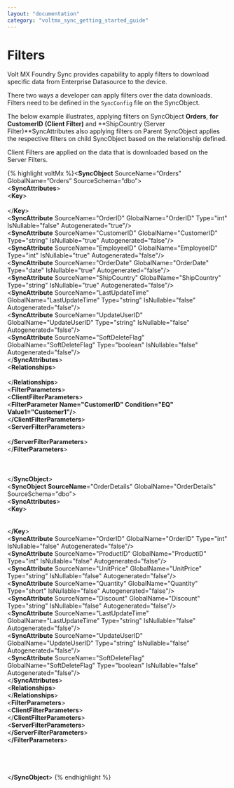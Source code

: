 ```yaml
---
layout: "documentation"
category: "voltmx_sync_getting_started_guide"
---
```

                    

Filters
=======

Volt MX  Foundry Sync provides capability to apply filters to download specific data from Enterprise Datasource to the device.

There two ways a developer can apply filters over the data downloads. Filters need to be defined in the `SyncConfig` file on the SyncObject.

The below example illustrates, applying filters on SyncObject **Orders**, **for CustomerID** **(Client Filter)** and **ShipCountry (Server Filter)**SyncAttributes also applying filters on Parent SyncObject applies the respective filters on child SyncObject based on the relationship defined.

Client Filters are applied on the data that is downloaded based on the Server Filters.

{% highlight voltMx %}<**SyncObject** SourceName=”Orders” GlobalName=”Orders” SourceSchema=”dbo”>  
	<**SyncAttributes**\>  
		<**Key**\>  
			<Attribute GlobalName="OrderID"/>  
		</**Key**\>  
		<**SyncAttribute** SourceName="OrderID" GlobalName="OrderID" 
		 Type="int" IsNullable="false" Autogenerated="true"/>  
		<**SyncAttribute** SourceName="CustomerID" GlobalName="CustomerID" 
		 Type="string" IsNullable="true" Autogenerated="false"/>  
		<**SyncAttribute** SourceName="EmployeeID" GlobalName="EmployeeID" 
		 Type="int" IsNullable="true" Autogenerated="false"/>  
		<**SyncAttribute** SourceName="OrderDate" GlobalName="OrderDate" 
		 Type="date" IsNullable="true" Autogenerated="false"/>  
		<**SyncAttribute** SourceName="ShipCountry" 
		 GlobalName="ShipCountry" Type="string" IsNullable="true" 
		 Autogenerated="false"/>  
		<**SyncAttribute** SourceName="LastUpdateTime" 
		 GlobalName="LastUpdateTime" 
		 Type="string" IsNullable="false" Autogenerated="false"/>  
		<**SyncAttribute** SourceName="UpdateUserID" 
		 GlobalName="UpdateUserID" 
		 Type="string" IsNullable="false" 
		 Autogenerated="false"/>  
		<**SyncAttribute** SourceName="SoftDeleteFlag" 
		 GlobalName="SoftDeleteFlag" 
		 Type="boolean" IsNullable="false" 
		 Autogenerated="false"/>  
	</**SyncAttributes**\>  
	<**Relationships**\>  
		<OneToMany TargetObject="OrderDetails" 
		  TargetObjectAttribute="OrderID" 
		  SourceObjectAttribute="OrderID" Cascade="true"/>  
	</**Relationships**\>  
	<**FilterParameters**\>  
		<**ClientFilterParameters**\>  
			<**FilterParameter Name="CustomerID" Condition="EQ" 
				Value1="Customer1"/**\>  
		<**/ClientFilterParameters**\>  
		<**ServerFilterParameters**\>  
   **<FilterParameter Name="ShipCountry" Value1="USA" 
				Condition="LIKE"/>**  
		<**/ServerFilterParameters**\>  
	</**FilterParameters**\>
	 <UpdateTimeStampAttribute GlobalName="LastUpdateTime"/>  
	<UpdateUserIDAttribute GlobalName="UpdateUserID"/>  
	<SoftDeleteFlagAttribute GlobalName="SoftDeleteFlag"/>  
	<Operations/>  
</**SyncObject**\>  
<**SyncObject  SourceName**\="OrderDetails" GlobalName="OrderDetails" SourceSchema="dbo">  
	<**SyncAttributes**\>  
		<**Key**\>  
			<Attribute GlobalName="OrderID"/>  
			<Attribute GlobalName="ProductID"/>  
		<**/Key**\>  
		<**SyncAttribute** SourceName="OrderID" GlobalName="OrderID" 
		 Type="int" IsNullable="false" 
		  Autogenerated="false"/>  
		<**SyncAttribute** SourceName="ProductID" GlobalName="ProductID" 
		 Type="int" IsNullable="false" 
		  Autogenerated="false"/>  
		<**SyncAttribute** SourceName="UnitPrice" GlobalName="UnitPrice" 
		 Type="string" IsNullable="false" Autogenerated="false"/>  
		<**SyncAttribute** SourceName="Quantity" GlobalName="Quantity" 
		 Type="short" IsNullable="false" Autogenerated="false"/>  
		<**SyncAttribute** SourceName="Discount" GlobalName="Discount" 
		 Type="string" IsNullable="false" Autogenerated="false"/>  
		<**SyncAttribute** SourceName="LastUpdateTime" 
		 GlobalName="LastUpdateTime" 
		 Type="string" IsNullable="false" Autogenerated="false"/>  
		<**SyncAttribute** SourceName="UpdateUserID" 
		 GlobalName="UpdateUserID" 
		 Type="string" 
		 IsNullable="false" Autogenerated="false"/>  
		<**SyncAttribute** SourceName="SoftDeleteFlag" 
		 GlobalName="SoftDeleteFlag" 
		 Type="boolean" IsNullable="false" Autogenerated="false"/>  
	</**SyncAttributes**\>  
	<**Relationships**\>  
	</**Relationships**\>  
	<**FilterParameters**\>  
		<**ClientFilterParameters**\>  
		</**ClientFilterParameters**\>  
		<**ServerFilterParameters**\>  
		<**/ServerFilterParameters**\>  
	<**/FilterParameters**\>  
	<UpdateTimeStampAttribute GlobalName="LastUpdateTime"/>  
	<UpdateUserIDAttribute GlobalName="UpdateUserID"/>  
	<SoftDeleteFlagAttribute GlobalName="SoftDeleteFlag"/>  
	<Operations/>  
<**/SyncObject**\>
{% endhighlight %}
